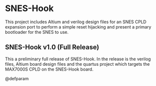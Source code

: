 # SNES-Hook
This project includes Altium and verilog design files for an SNES CPLD 
expansion port to perform a simple reset hijacking and present a primary 
bootloader for the SNES to use.

SNES-Hook v1.0 (Full Release)
---------------------------------------------------------------------
This a preliminary full release of SNES-Hook. In the release is the 
verilog files, Altium board design files and the quartus project which 
targets the MAX7000S CPLD on the SNES-Hook board.

@defparam
